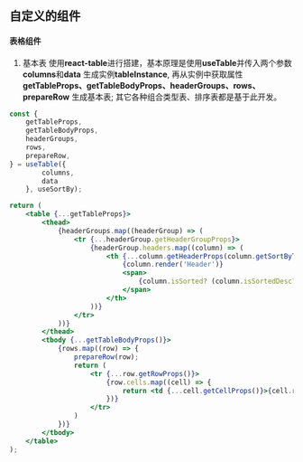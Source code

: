 ## 自定义的组件

#### 表格组件

1. 基本表
使用**react-table**进行搭建，基本原理是使用**useTable**并传入两个参数**columns**和**data**
生成实例**tableInstance**, 再从实例中获取属性**getTableProps、getTableBodyProps、headerGroups、rows、prepareRow** 生成基本表; 其它各种组合类型表、排序表都是基于此开发。

```jsx
const {
    getTableProps,
    getTableBodyProps,
    headerGroups,
    rows,
    prepareRow,
} = useTable({
        columns,
        data
    }, useSortBy);

return (
    <table {...getTableProps}>
        <thead>
            {headerGroups.map((headerGroup) => (
                <tr {...headerGroup.getHeaderGroupProps}>
                    {headerGroup.headers.map((column) => (
                        <th {...column.getHeaderProps(column.getSortByToggleProps())}>
                            {column.render('Header')}
                            <span>
                                {column.isSorted? (column.isSortedDesc? '▼' : '▲') : ''}
                            </span>
                        </th>
                    ))}
                </tr>
            ))}
        </thead>
        <tbody {...getTableBodyProps()}>
            {rows.map((row) => {
                prepareRow(row);
                return (
                    <tr {...row.getRowProps()}>
                        {row.cells.map((cell) => {
                            return <td {...cell.getCellProps()}>{cell.render('Cell')}</td>
                        })}
                    </tr>
                )
            })}
        </tbody>
    </table>
);
```
